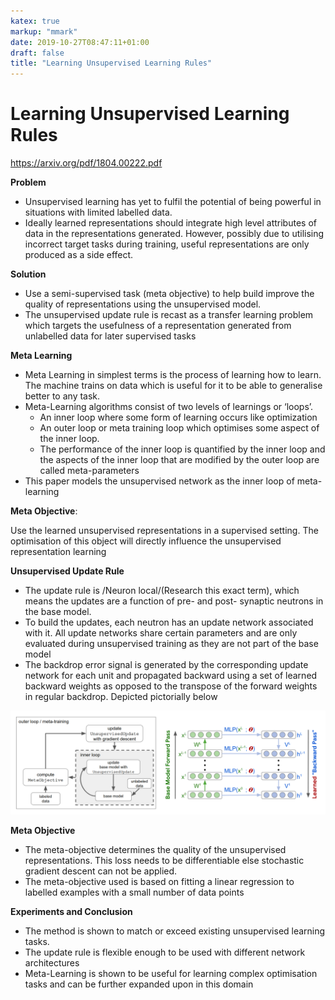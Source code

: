 ```yaml
---
katex: true
markup: "mmark"
date: 2019-10-27T08:47:11+01:00
draft: false
title: "Learning Unsupervised Learning Rules"
---
```


# Learning Unsupervised Learning Rules

https://arxiv.org/pdf/1804.00222.pdf

**Problem**

* Unsupervised learning has yet to fulfil the potential of being powerful in situations with limited labelled data.
* Ideally learned representations should integrate high level attributes of data in the representations generated. However, possibly due to utilising incorrect target tasks during training, useful representations are only produced as a side effect.

**Solution**

* Use a semi-supervised task (meta objective) to help build improve the quality of representations using the unsupervised model.
* The unsupervised update rule is recast as a transfer learning problem which targets the usefulness of a representation generated from unlabelled data for later supervised tasks

**Meta Learning**

* Meta Learning in simplest terms is the process of learning how to learn. The machine trains on data which is useful for it to be able to generalise better to any task.
* Meta-Learning algorithms consist of two levels of learnings or ‘loops’.
	* An inner loop where some form of learning occurs like optimization
	* An outer loop or meta training loop which optimises some aspect of the inner loop. 
	* The performance of the inner loop is quantified by the inner loop and the aspects of the inner loop that are modified by the outer loop are called meta-parameters
* This paper models the unsupervised network as the inner loop of meta-learning

**Meta Objective**: 

Use the learned unsupervised representations in a supervised setting. The optimisation of this object will directly influence the unsupervised representation learning


**Unsupervised Update Rule**

* The update rule is  /Neuron local/(Research this exact term), which means the updates are a function of pre- and post- synaptic neutrons in the base model.
* To build the updates, each neutron has an update network associated with it. All update networks share certain parameters and are only evaluated during unsupervised training as they are not part of the base model
* The backdrop  error signal is generated by the corresponding update network for each unit and propagated backward using a set of learned backward weights as opposed to the transpose of the forward weights in regular backdrop. Depicted pictorially below

![Screenshot 2019-02-15 at 23.02.59.png](/papers/attachments/b07b60e6.png)

**Meta Objective**

* The meta-objective determines the quality of the unsupervised representations. This loss needs to be differentiable else stochastic gradient descent can not be applied.
* The meta-objective used is based on fitting a linear regression to labelled examples with a small number of data points

**Experiments and Conclusion**

* The method is shown to match or exceed existing unsupervised learning tasks.
* The update rule is flexible enough to be used with different network architectures
* Meta-Learning is shown to be useful for learning complex optimisation tasks and can be further expanded upon in this domain